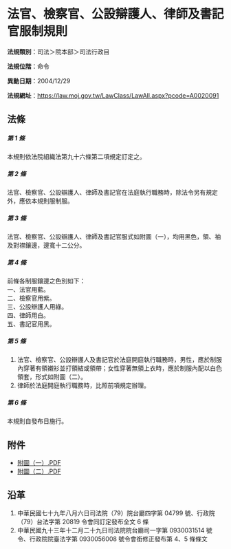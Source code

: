 # 法官、檢察官、公設辯護人、律師及書記官服制規則




**法規類別**：司法＞院本部＞司法行政目

**法規位階**：命令

**異動日期**：2004/12/29  

**法規網址**：https://law.moj.gov.tw/LawClass/LawAll.aspx?pcode=A0020091



## 法條
##### 第 1 條
本規則依法院組織法第九十六條第二項規定訂定之。

##### 第 2 條
法官、檢察官、公設辯護人、律師及書記官在法庭執行職務時，除法令另有規定外，應依本規則服制服。

##### 第 3 條
法官、檢察官、公設辯護人、律師及書記官服式如附圖（一），均用黑色，領、袖及對襟鑲邊，邊寬十二公分。

##### 第 4 條
前條各制服鑲邊之色別如下：  
一、法官用藍。  
二、檢察官用紫。  
三、公設辯護人用綠。  
四、律師用白。  
五、書記官用黑。

##### 第 5 條
1. 法官、檢察官、公設辯護人及書記官於法庭開庭執行職務時，男性，應於制服內穿著有領襯衫並打領結或領帶；女性穿著無領上衣時，應於制服內配以白色領套，形式如附圖（二）。
1. 律師於法庭開庭執行職務時，比照前項規定辦理。

##### 第 6 條
本規則自發布日施行。
## 附件
* [附圖（一）.PDF](https://law.moj.gov.tw/LawClass/LawGetFile.ashx?FileId=0000210826)
* [附圖（二）.PDF](https://law.moj.gov.tw/LawClass/LawGetFile.ashx?FileId=0000210827)
## 沿革
1. 中華民國七十九年八月六日司法院（79）院台廳四字第 04799  號、行政院（79）台法字第 20819 令會同訂定發布全文 6 條
1. 中華民國九十三年十二月二十九日司法院院台廳司一字第 0930031514 號令、行政院院臺法字第 0930056008 號令會銜修正發布第 4、5 條條文

